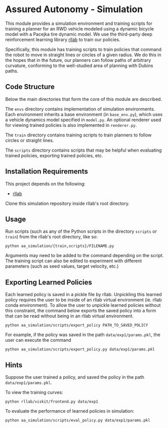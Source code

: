 # Assured Autonomy - Simulation

This module provides a simulation environment and training scripts for training a planner for an RWD vehicle modeled using a dynamic bicycle model with a Pacejka tire dynamic model. We use the third-party deep reinforcement learning library [rllab](https://github.com/rll/rllab) to train our policies.

Specifically, this module has training scripts to train policies that command the robot to move in straight lines or circles of a given radius. We do this in the hopes that in the future, our planners can follow paths of arbitrary curvature, conforming to the well-studied area of planning with Dubins paths.

## Code Structure

Below the main directories that form the core of this module are described.

The ```envs``` directory contains implementation of simulation environments. Each environment inherits a base environment (in ```base_env.py```), which uses a vehicle dynamics model specified in ```model.py```. An optional renderer used for viewing trained policies is also implemented in ```renderer.py```.

The ```train``` directory contains training scripts to train planners to follow circles or straight lines.

The ```scripts``` directory contains scripts that may be helpful when evaluating trained policies, exporting trained policies, etc.

## Installation Requirements

This project depends on the following:

* [rllab](https://github.com/rll/rllab)

Clone this simulation repository inside rllab's root directory.

## Usage

Run scripts (such as any of the Python scripts in the directory ```scripts``` or ```train```) from the rllab's root directory, like so:

```
python aa_simulation/{train,scripts}/FILENAME.py
```

Arguments may need to be added to the command depending on the script. The training script can also be edited to experiment with different parameters (such as seed values, target velocity, etc.)

## Exporting Learned Policies

Each learned policy is saved in a pickle file by rllab. Unpickling this learned policy requires the user to be inside of an rllab virtual environment (ie. rllab conda environment). To allow the user to unpickle learned policies without this constraint, the command below exports the saved policy into a form that can be read without being in an rllab virtual environment.

```
python aa_simulation/scripts/export_policy PATH_TO_SAVED_POLICY
```

For example, if the policy was saved in the path ```data/exp1/params.pkl```, the user can execute the command

```
python aa_simulation/scripts/export_policy.py data/exp1/params.pkl
```

## Hints

Suppose the user trained a policy, and saved the policy in the path ```data/exp1/params.pkl```.

To view the training curves:

```
python rllab/viskit/frontend.py data/exp1
```

To evaluate the performance of learned policies in simulation:

```
python aa_simulation/scripts/eval_policy.py data/exp1/params.pkl
```

